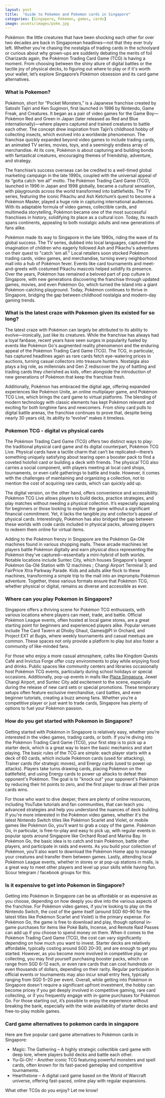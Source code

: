 ```yaml
---
layout: post
title:  "Guide to Pokemon and Pokemon cards in Singapore"
categories: [Singapore, Pokemon, games, cards]
image: assets/images/poke.jpg
---
```


Pokémon: the little creatures that have been shocking each other for over two decades are back in Singaporean headlines—not that they ever truly left. Whether you're chasing the nostalgia of trading cards in the schoolyard or curious about why grown-ups are suddenly debating the merits of foil Charizards again, the Pokémon Trading Card Game (TCG) is having a moment. From choosing between the shiny allure of digital battles or the tactile joy of physical decks, to figuring out where to play or if it's worth your wallet, let’s explore Singapore’s Pokémon obsession and its card game alternatives.

### What is Pokemon?

Pokémon, short for “Pocket Monsters,” is a Japanese franchise created by Satoshi Tajiri and Ken Sugimori, first launched in 1996 by Nintendo, Game Freak, and Creatures. It began as a pair of video games for the Game Boy—Pokémon Red and Green in Japan (later released as Red and Blue internationally)—where players captured and trained creatures to battle each other. The concept drew inspiration from Tajiri’s childhood hobby of collecting insects, which evolved into a worldwide phenomenon. The franchise quickly expanded beyond video games to include trading cards, an animated TV series, movies, toys, and a seemingly endless array of merchandise. At its core, Pokémon is about capturing and building bonds with fantastical creatures, encouraging themes of friendship, adventure, and strategy.

The franchise’s success overseas can be credited to a well-timed global marketing campaign in the late 1990s, coupled with the universal appeal of its “gotta catch ‘em all” motto. The Pokémon Trading Card Game (TCG), launched in 1996 in Japan and 1998 globally, became a cultural sensation, with playgrounds across the world transformed into battlefields. The TV series, featuring the iconic Pikachu and Ash Ketchum’s quest to become a Pokémon Master, played a huge role in capturing international audiences. With its adaptable formula of video games, collectible cards, and multimedia storytelling, Pokémon became one of the most successful franchises in history, solidifying its place as a cultural icon. Today, its reach spans continents, appealing to both nostalgic adults and new generations of fans alike.

Pokémon made its way to Singapore in the late 1990s, riding the wave of its global success. The TV series, dubbed into local languages, captured the imagination of children who eagerly followed Ash and Pikachu's adventures on their quest to "catch 'em all." Local retailers soon stocked Pokémon trading cards, video games, and merchandise, turning every neighborhood mall into a hub of Pokémon fever. Events like card tournaments and meet-and-greets with costumed Pikachu mascots helped solidify its presence. Over the years, Pokémon has remained a beloved part of pop culture in Singapore, with new generations discovering the franchise through updated games, movies, and even Pokémon Go, which turned the island into a giant Pokémon-catching playground. Today, Pokémon continues to thrive in Singapore, bridging the gap between childhood nostalgia and modern-day gaming trends.

### What is the latest craze with Pokemon given its existed for so long?

The latest craze with Pokémon can largely be attributed to its ability to evolve—ironically, just like its creatures. While the franchise has always had a loyal fanbase, recent years have seen surges in popularity fueled by events like Pokémon Go's augmented reality phenomenon and the enduring appeal of the Pokémon Trading Card Game (TCG). The TCG, in particular, has captured headlines again as rare cards fetch eye-watering prices in auctions, turning casual collectors into treasure hunters. Nostalgia also plays a big role, as millennials and Gen Z rediscover the joy of battling and trading cards they cherished as kids, often alongside the introduction of new generations of Pokémon that keep the franchise fresh.

Additionally, Pokémon has embraced the digital age, offering expanded experiences like Pokémon Unite, an online multiplayer game, and Pokémon TCG Live, which brings the card game to virtual platforms. The blending of modern technology with classic elements has kept Pokémon relevant and exciting for both longtime fans and newcomers. From shiny card pulls to digital battle arenas, the franchise continues to prove that, despite being nearly 30 years old, its ability to “evolve” makes it timeless.

### Pokemon TCG - digital vs physical cards

The Pokémon Trading Card Game (TCG) offers two distinct ways to play: the traditional physical card game and its digital counterpart, Pokémon TCG Live. Physical cards have a tactile charm that can’t be replicated—there’s something uniquely satisfying about tearing open a booster pack to find a coveted holofoil card or building a deck with friends. The physical TCG also carries a social component, with players meeting at local card shops, tournaments, or even café gatherings to battle and trade. However, it comes with the challenges of maintaining and organizing a collection, not to mention the cost of acquiring rare cards, which can quickly add up.

The digital version, on the other hand, offers convenience and accessibility. Pokémon TCG Live allows players to build decks, practice strategies, and play matches without needing a physical collection. It’s especially appealing for beginners or those looking to explore the game without a significant financial commitment. Yet, it lacks the tangible joy and collector’s appeal of physical cards. Interestingly, Pokémon has also bridged the gap between these worlds with code cards included in physical packs, allowing players to redeem them online for virtual items.

Adding to the Pokémon frenzy in Singapore are the Pokémon Ga-Olé machines found in various shopping malls. These arcade machines let players battle Pokémon digitally and earn physical discs representing the Pokémon they've captured—essentially a mini-hybrid of both worlds. Notable locations include Suntec City, which houses Singapore's largest Pokémon Ga-Olé Station with 12 machines ; Changi Airport Terminal 3; and FairPrice Xtra Parkway Parade. Kids and adults alike flock to these machines, transforming a simple trip to the mall into an impromptu Pokémon adventure. Together, these various formats ensure that Pokémon TCG, whether physical or digital, remains as diverse and accessible as ever.

### Where can you play Pokemon in Singapore?

Singapore offers a thriving scene for Pokémon TCG enthusiasts, with various locations where players can meet, trade, and battle. Official Pokémon League events, often hosted at local game stores, are a great starting point for beginners and experienced players alike. Popular venues include The Card Tavern at Dhoby Ghaut, Games@PI in Orchard, and Project EXT at Bugis, where weekly tournaments and casual meetups are common. These spaces not only provide a platform to play but also foster a community of like-minded fans.

For those who enjoy a more casual atmosphere, cafés like Kingdom Quests Café and Invictus Forge offer cozy environments to play while enjoying food and drinks. Public spaces like community centers and libraries occasionally host Pokémon TCG events, particularly during school holidays or special occasions. Additionally, pop-up events in malls like [Plaza Singapura](https://fromhktosg.github.io/shopping-in-singapore/), Jewel Changi Airport, and Suntec City add excitement to the scene, especially during the release of new card sets or special promotions. These temporary setups often feature exclusive merchandise, card battles, and even beginner tutorials, creating a buzz among fans. Whether you’re a competitive player or just want to trade cards, Singapore has plenty of options to fuel your Pokémon passion.

### How do you get started with Pokemon in Singapore?

Getting started with Pokémon in Singapore is relatively easy, whether you’re interested in the video games, trading cards, or both. If you’re diving into the Pokémon Trading Card Game (TCG), your first step is to pick up a starter deck, which is a great way to learn the basic mechanics and start playing. The basic rules of the TCG are simple: each player starts with a deck of 60 cards, which include Pokémon cards (used for attacking), Trainer cards (for strategic moves), and Energy cards (used to power up attacks). Players take turns drawing cards, placing Pokémon on the battlefield, and using Energy cards to power up attacks to defeat their opponent's Pokémon. The goal is to "knock out" your opponent's Pokémon by reducing their hit points to zero, and the first player to draw all their prize cards wins.

For those who want to dive deeper, there are plenty of online resources, including YouTube tutorials and fan communities, that can teach you advanced strategies and help you understand the nuances of deck building. If you're more interested in the Pokémon video games, whether it's the latest Nintendo Switch titles like Pokémon Scarlet and Violet, or mobile games like Pokémon Go, you’ll want to grab a copy of the game. Pokémon Go, in particular, is free-to-play and easy to pick up, with regular events in popular spots around Singapore like Orchard Road and Marina Bay. In Pokémon Go, the basic idea is to catch and train Pokémon, battle other players, and participate in raids and events. As you build your collection of Pokémon, you’ll also want to download the Pokémon Home app to manage your creatures and transfer them between games. Lastly, attending local Pokémon League events, whether in stores or at pop-up stations in malls, is a great way to meet other players and level up your skills while having fun. Scour telegram / facebook groups for this.

### Is it expensive to get into Pokemon in Singapore?

Getting into Pokémon in Singapore can be as affordable or as expensive as you choose, depending on how deeply you dive into the various aspects of the franchise. For Pokémon video games, if you're looking to play on the Nintendo Switch, the cost of the game itself (around SGD 60–90 for the latest titles like Pokémon Scarlet and Violet) is the primary expense. For Pokémon Go, the game is free to download and play, though optional in-game purchases for items like Poké Balls, Incense, and Remote Raid Passes can add up if you choose to spend money on them.
When it comes to the Pokémon Trading Card Game (TCG), the cost can vary significantly depending on how much you want to invest. Starter decks are relatively affordable, typically costing around SGD 20–30, and are enough to get you started. However, as you become more involved in competitive play or collecting, you may find yourself purchasing booster packs, which can range from SGD 6–12 each, or even rare cards that can cost hundreds or even thousands of dollars, depending on their rarity. Regular participation in official events or tournaments may also incur small entry fees, typically ranging from SGD 5–20 per event.
Overall, while getting into Pokémon in Singapore doesn't require a significant upfront investment, the hobby can become pricey if you get deeply involved in competitive gaming, rare card collecting, or if you frequently engage with in-game purchases for Pokémon Go. For those starting out, it’s possible to enjoy the experience without breaking the bank, especially with the wide availability of starter decks and free-to-play mobile games.

### Card game alternatives to pokemon cards in singapore

Here are five popular card game alternatives to Pokémon cards in Singapore:

+ Magic: The Gathering – A highly strategic collectible card game with deep lore, where players build decks and battle each other.
+ Yu-Gi-Oh! – Another iconic TCG featuring powerful monsters and spell cards, often known for its fast-paced gameplay and competitive tournaments.
+ Hearthstone – A digital card game based on the World of Warcraft universe, offering fast-paced, online play with regular expansions.

What other TCGs do you enjoy? Let me know!
